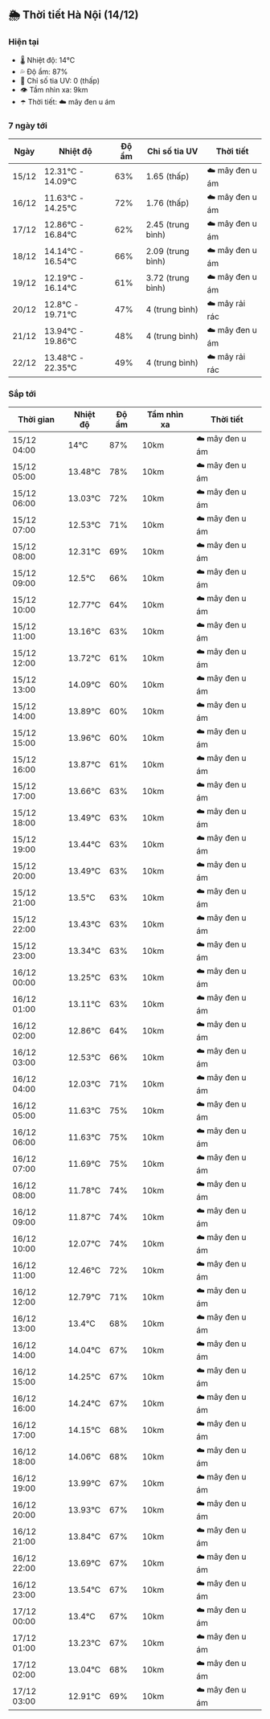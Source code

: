 ## 🌦️ Thời tiết Hà Nội (14/12)

### Hiện tại

- 🌡️ Nhiệt độ: 14℃
- 💦 Độ ẩm: 87%
- 🌟 Chỉ số tia UV: 0 (thấp)
- 👁️ Tầm nhìn xa: 9km
- ☂️ Thời tiết: ☁️ mây đen u ám

### 7 ngày tới

| Ngày | Nhiệt độ | Độ ẩm | Chỉ số tia UV | Thời tiết |
| --- | --- | --- | --- | --- |
| 15/12 | 12.31℃ - 14.09℃ | 63% | 1.65 (thấp) | ☁️ mây đen u ám |
| 16/12 | 11.63℃ - 14.25℃ | 72% | 1.76 (thấp) | ☁️ mây đen u ám |
| 17/12 | 12.86℃ - 16.84℃ | 62% | 2.45 (trung bình) | ☁️ mây đen u ám |
| 18/12 | 14.14℃ - 16.54℃ | 66% | 2.09 (trung bình) | ☁️ mây đen u ám |
| 19/12 | 12.19℃ - 16.14℃ | 61% | 3.72 (trung bình) | ☁️ mây đen u ám |
| 20/12 | 12.8℃ - 19.71℃ | 47% | 4 (trung bình) | ☁️ mây rải rác |
| 21/12 | 13.94℃ - 19.86℃ | 48% | 4 (trung bình) | ☁️ mây đen u ám |
| 22/12 | 13.48℃ - 22.35℃ | 49% | 4 (trung bình) | ☁️ mây rải rác |

### Sắp tới

| Thời gian | Nhiệt độ | Độ ẩm | Tầm nhìn xa | Thời tiết |
| --- | --- | --- | --- | --- |
| 15/12 04:00 | 14℃ | 87% | 10km | ☁️ mây đen u ám |
| 15/12 05:00 | 13.48℃ | 78% | 10km | ☁️ mây đen u ám |
| 15/12 06:00 | 13.03℃ | 72% | 10km | ☁️ mây đen u ám |
| 15/12 07:00 | 12.53℃ | 71% | 10km | ☁️ mây đen u ám |
| 15/12 08:00 | 12.31℃ | 69% | 10km | ☁️ mây đen u ám |
| 15/12 09:00 | 12.5℃ | 66% | 10km | ☁️ mây đen u ám |
| 15/12 10:00 | 12.77℃ | 64% | 10km | ☁️ mây đen u ám |
| 15/12 11:00 | 13.16℃ | 63% | 10km | ☁️ mây đen u ám |
| 15/12 12:00 | 13.72℃ | 61% | 10km | ☁️ mây đen u ám |
| 15/12 13:00 | 14.09℃ | 60% | 10km | ☁️ mây đen u ám |
| 15/12 14:00 | 13.89℃ | 60% | 10km | ☁️ mây đen u ám |
| 15/12 15:00 | 13.96℃ | 60% | 10km | ☁️ mây đen u ám |
| 15/12 16:00 | 13.87℃ | 61% | 10km | ☁️ mây đen u ám |
| 15/12 17:00 | 13.66℃ | 63% | 10km | ☁️ mây đen u ám |
| 15/12 18:00 | 13.49℃ | 63% | 10km | ☁️ mây đen u ám |
| 15/12 19:00 | 13.44℃ | 63% | 10km | ☁️ mây đen u ám |
| 15/12 20:00 | 13.49℃ | 63% | 10km | ☁️ mây đen u ám |
| 15/12 21:00 | 13.5℃ | 63% | 10km | ☁️ mây đen u ám |
| 15/12 22:00 | 13.43℃ | 63% | 10km | ☁️ mây đen u ám |
| 15/12 23:00 | 13.34℃ | 63% | 10km | ☁️ mây đen u ám |
| 16/12 00:00 | 13.25℃ | 63% | 10km | ☁️ mây đen u ám |
| 16/12 01:00 | 13.11℃ | 63% | 10km | ☁️ mây đen u ám |
| 16/12 02:00 | 12.86℃ | 64% | 10km | ☁️ mây đen u ám |
| 16/12 03:00 | 12.53℃ | 66% | 10km | ☁️ mây đen u ám |
| 16/12 04:00 | 12.03℃ | 71% | 10km | ☁️ mây đen u ám |
| 16/12 05:00 | 11.63℃ | 75% | 10km | ☁️ mây đen u ám |
| 16/12 06:00 | 11.63℃ | 75% | 10km | ☁️ mây đen u ám |
| 16/12 07:00 | 11.69℃ | 75% | 10km | ☁️ mây đen u ám |
| 16/12 08:00 | 11.78℃ | 74% | 10km | ☁️ mây đen u ám |
| 16/12 09:00 | 11.87℃ | 74% | 10km | ☁️ mây đen u ám |
| 16/12 10:00 | 12.07℃ | 74% | 10km | ☁️ mây đen u ám |
| 16/12 11:00 | 12.46℃ | 72% | 10km | ☁️ mây đen u ám |
| 16/12 12:00 | 12.79℃ | 71% | 10km | ☁️ mây đen u ám |
| 16/12 13:00 | 13.4℃ | 68% | 10km | ☁️ mây đen u ám |
| 16/12 14:00 | 14.04℃ | 67% | 10km | ☁️ mây đen u ám |
| 16/12 15:00 | 14.25℃ | 67% | 10km | ☁️ mây đen u ám |
| 16/12 16:00 | 14.24℃ | 67% | 10km | ☁️ mây đen u ám |
| 16/12 17:00 | 14.15℃ | 68% | 10km | ☁️ mây đen u ám |
| 16/12 18:00 | 14.06℃ | 68% | 10km | ☁️ mây đen u ám |
| 16/12 19:00 | 13.99℃ | 67% | 10km | ☁️ mây đen u ám |
| 16/12 20:00 | 13.93℃ | 67% | 10km | ☁️ mây đen u ám |
| 16/12 21:00 | 13.84℃ | 67% | 10km | ☁️ mây đen u ám |
| 16/12 22:00 | 13.69℃ | 67% | 10km | ☁️ mây đen u ám |
| 16/12 23:00 | 13.54℃ | 67% | 10km | ☁️ mây đen u ám |
| 17/12 00:00 | 13.4℃ | 67% | 10km | ☁️ mây đen u ám |
| 17/12 01:00 | 13.23℃ | 67% | 10km | ☁️ mây đen u ám |
| 17/12 02:00 | 13.04℃ | 68% | 10km | ☁️ mây đen u ám |
| 17/12 03:00 | 12.91℃ | 69% | 10km | ☁️ mây đen u ám |
